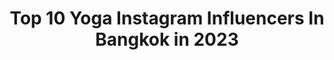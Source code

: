 ---
title: Top 10 Yoga Instagram Influencers In Bangkok in 2023
description: >-
  Find top yoga Instagram influencers in Bangkok in 2023. Most popular hashtags: #yoga #thailand #love #fitness.
platform: Instagram
hits: 4
text_top: Identify the top-rated Instagram profiles on inBeat.
text_bottom: inBeat holds 4 Instagram influencers like this in Bangkok, Thailand for you to work with.
profiles:
  - username: "syoko_bangkok"
    fullname: >-
      𝖲𝗒𝗈𝗄𝗈♡2019- バンコク在住
    bio: >-
      𝗦𝘆𝗼𝗸𝗼/植田祥子/โชโกะ 📍 𝚃𝚑𝚊𝚒 - 𝙱𝚊𝚗𝚐𝚔𝚘𝚔🇹🇭 𝙸'𝚖 𝙹𝚊𝚙𝚊𝚗𝚎𝚜𝚎 𝚖𝚘𝚍𝚎𝚕 𝚏𝚛𝚘𝚖 𝚃𝚘𝚔𝚢𝚘[𝙹𝙿𝙽] 所有資格🖤美容師/化粧品/船舶/乗馬/ダイビング เรียนภาษาไทยที่จุฬานะคะ 🎥タイ向け𝚈𝚘𝚞𝚃𝚞𝚋𝚎始めました↓
    location: "Thailand"
    followers: 8707
    engagement: 343
    commentsToLikes: 0.049232
    id: ckap93rb8r0vu0i78cl1t5l6r
    verified: false
    hashtags: "#bangkok, #hotelhopping, #pr, #asianmodel"
  - username: "fah_jilamika"
    fullname: >-
      Fah  : 💖
    bio: >-
      Show me love 💋not lies 😛
    location: "Thailand"
    followers: 123804
    engagement: 138
    commentsToLikes: 0.012925
    id: ckap7egt5jq3e0i7885smdc0g
    verified: false
    hashtags: "#bangkokaerialspace, #fahyoga, #tiktok, #yoga"
  - username: "newwy_official"
    fullname: >-
      Be Humble🌸💓
    bio: >-
      🇹🇭THAI |FHM Model |Tan |Gym Addicted 📍Based in Bangkok, Thailand📍 เจ้าของแบรนด์ @mytan.th ☀️🥥🌴 #น้ำมันอาบแดด #น้ำมันผิวแทน #organic -WORK PLEASE DM-
    location: "Thailand"
    followers: 56839
    engagement: 143
    commentsToLikes: 0.025051
    id: ck55oxbb99boi0i11sdxrlv2b
    verified: false
    hashtags: "#travel, #photooftheday, #pics, #photography"
  - username: "house_of_bulldogs"
    fullname: >-
      Fat Goof Dan Gan Pork Pic
    bio: >-
      🐷 Fatty 🐼 Goofy 🐻 DannyBoy 🐰 Logan 🐶 Porkchop 🐨 Piccadilly (08/11/16-11/04/20) Living in Bangkok, Thailand. 🇹🇭
    location: "Thailand"
    followers: 259409
    engagement: 148
    commentsToLikes: 0.012804
    id: ck139aqyfkdi70i19fbd73241
    verified: false
    hashtags: "#tb, #dannyboythebulldog, #fattythebulldog, #loganthebulldog"
  - username: "cookpavadee"
    fullname: >-
      Pavadee Komchokpaisan
    bio: >-
      Contact: 092-540-2221 (K.Johm) Co-founder @minimetalprop 🎞 🐱 MyBaby's IG : @kailiangmaew
    location: "Thailand"
    followers: 377986
    engagement: 392
    commentsToLikes: 0.004923
    id: ck13b8cvqu7510i19y4e2rie1
    verified: true
    hashtags: "#namaste, #yogagirl, #asana, #mindfulness"
  - username: "fah_jilamika"
    fullname: >-
      Fah  : 💖
    bio: >-
      Show me love 💋not lies 😛
    location: "Thailand"
    followers: 123804
    engagement: 138
    commentsToLikes: 0.012925
    id: ckap7egt5jq3e0i7885smdc0g
    verified: false
    hashtags: "#bangkokaerialspace, #fahyoga, #tiktok, #yoga"
  - username: "danschaubdesigns"
    fullname: >-
      ⚫Dan Schaub⚫
    bio: >-
      𝕀 𝕦𝕤𝕖 ɭครєгร 𝕥𝕠 𝕔𝕣𝕒𝕗𝕥 𝕽𝖊𝖑𝖎𝖈𝖘 ℕ𝕐 𝔸𝕣𝕥𝕚𝕤𝕥
    location: "Thailand"
    followers: 29680
    engagement: 352
    commentsToLikes: 0.022506
    id: ck13ci2l70gf80i19y9b9pais
    verified: false
    hashtags: "#instafashion, #trippy, #psychedelicart, #surrealism"
  - username: "antoninagatsuli"
    fullname: >-
      Fb: Antonina Gatsuli
    bio: >-
      Designer of own fashion clothing line Exclusive bikini👙 unique dresses👗 Hand made in Slovakia. @antoninagatsuli_official customers Direct message 📩
    location: "Thailand"
    followers: 33074
    engagement: 266
    commentsToLikes: 0.064616
    id: ck5cee1spkuf50i11ku7bmwu5
    verified: false
    hashtags: "#kohsamui, #dress, #babygirl, #beach"
  - username: "syoko_bangkok"
    fullname: >-
      𝖲𝗒𝗈𝗄𝗈♡2019- バンコク在住
    bio: >-
      𝗦𝘆𝗼𝗸𝗼/植田祥子/โชโกะ 📍 𝚃𝚑𝚊𝚒 - 𝙱𝚊𝚗𝚐𝚔𝚘𝚔🇹🇭 𝙸'𝚖 𝙹𝚊𝚙𝚊𝚗𝚎𝚜𝚎 𝚖𝚘𝚍𝚎𝚕 𝚏𝚛𝚘𝚖 𝚃𝚘𝚔𝚢𝚘[𝙹𝙿𝙽] 所有資格🖤美容師/化粧品/船舶/乗馬/ダイビング เรียนภาษาไทยที่จุฬานะคะ 🎥タイ向け𝚈𝚘𝚞𝚃𝚞𝚋𝚎始めました↓
    location: "Thailand"
    followers: 8707
    engagement: 343
    commentsToLikes: 0.049232
    id: ckap93rb8r0vu0i78cl1t5l6r
    verified: false
    hashtags: "#bangkok, #hotelhopping, #pr, #asianmodel"
  - username: "chipupu"
    fullname: >-
      Chi Pu
    bio: >-
      Singer/Actress 🇻🇳 Founder of @gom.entertainment 📸 @filmbychipu Dreams Don't Work Unless You Do.
    location: "Thailand"
    followers: 5205120
    engagement: 192
    commentsToLikes: 0.004055
    id: ck0u82zrp6eds0i1994lagwsh
    verified: true
    hashtags: "#chanel, #bonsaintz, #gucci, #chipuwears"
---